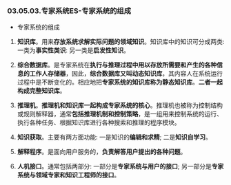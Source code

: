 ### 03.05.03.专家系统ES-专家系统的组成

- 专家系统的组成
1. **知识库**。用来**存放系统求解实际问题的领域知识**。知识库中的知识可分成两类: 一类为**事实性类识**: 另一类是**启发性知识**。

2. **综合数据库**。是专家系统在**执行与推理过程中用以存放所需要和产生的各种信息的工作人存储器**，因此，**综合数据库又叫动态知识库**，其内容人在系统运行过程中是不断变化的。相应地把**专家系统的知识库称为静态知识库**。**二者一起构成完整知识库**。

3. **推理机**。**推理机和知识库一起构成专家系统的核心**。推理机也被称为控制结构或规则解释器，通常**包括推理机制和控制策略**，是一组用来控制系统的运行、执行各种任务、根据知识库进行各种搜索和推理的程序模块。

4. **知识获取**。主要有两方面功能: 一是知识的**编辑和求精**; 二是**知识自学习**。

5. **解释程序**。是面向用户服务的，**负责解答用户提出的各种问题**。

6. **人机接口**。通常包括两部分: 一部分是**专家系统与用户的接口**; 另一部分是**专家系统与领域专家和知识工程师的接口**。 
